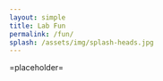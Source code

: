 ```yaml
---
layout: simple
title: Lab Fun
permalink: /fun/
splash: /assets/img/splash-heads.jpg
---
```


=placeholder=
